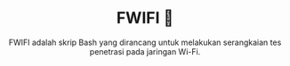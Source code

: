<h1 align="center">FWIFI 📡</h1>
<p align="center">FWIFI adalah skrip Bash yang dirancang untuk melakukan serangkaian tes penetrasi pada jaringan Wi-Fi.</p>
